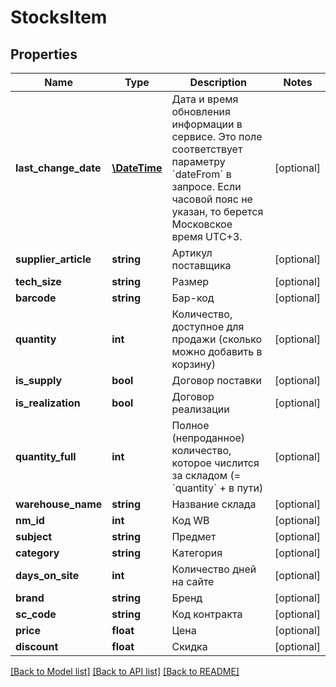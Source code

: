 # StocksItem

## Properties
Name | Type | Description | Notes
------------ | ------------- | ------------- | -------------
**last_change_date** | [**\DateTime**](\DateTime.md) | Дата и время обновления информации в сервисе. Это поле соответствует параметру &#x60;dateFrom&#x60; в запросе. Если часовой пояс не указан, то берется Московское время UTC+3. | [optional] 
**supplier_article** | **string** | Артикул поставщика | [optional] 
**tech_size** | **string** | Размер | [optional] 
**barcode** | **string** | Бар-код | [optional] 
**quantity** | **int** | Количество, доступное для продажи (сколько можно добавить в корзину) | [optional] 
**is_supply** | **bool** | Договор поставки | [optional] 
**is_realization** | **bool** | Договор реализации | [optional] 
**quantity_full** | **int** | Полное (непроданное) количество, которое числится за складом (&#x3D; &#x60;quantity&#x60; + в пути) | [optional] 
**warehouse_name** | **string** | Название склада | [optional] 
**nm_id** | **int** | Код WB | [optional] 
**subject** | **string** | Предмет | [optional] 
**category** | **string** | Категория | [optional] 
**days_on_site** | **int** | Количество дней на сайте | [optional] 
**brand** | **string** | Бренд | [optional] 
**sc_code** | **string** | Код контракта | [optional] 
**price** | **float** | Цена | [optional] 
**discount** | **float** | Скидка | [optional] 

[[Back to Model list]](../../README.md#documentation-for-models) [[Back to API list]](../../README.md#documentation-for-api-endpoints) [[Back to README]](../../README.md)

